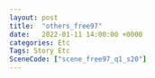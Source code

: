 ```yaml
---
layout: post
title:  "others_free97"
date:   2022-01-11 14:00:00 +0000
categories: Etc
Tags: Story Etc
SceneCode: ["scene_free97_q1_s20"]
---
```

